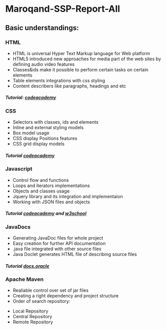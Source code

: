 # Maroqand-SSP-Report-All
## Basic understandings:
### HTML
  * HTML is universal Hyper Text Markup language for Web platform
  * HTML5 introduced new approaches for media part of the web sites by defining  audio video features
  * Classes&ids make it possible to perform certain tasks on certain elements
  * Table elements integrations with css styling
  * Content describers like paragraphs, headings and etc
   ##### Tutorial: [codeacademy](https://www.codecademy.com/learn/learn-html) 
  
 ### CSS
  * Selectors with classes, ids and elements
  * Inline and external styling models
  * Box model usage
  * CSS display Positions features
  * CSS grid display models
   ##### Tutorial [codeacademy](https://www.codecademy.com/learn/learn-css)
  
 ### Javascript 
  * Control flow and functions
  * Loops and iterators implementations
  * Objects and classes usage
  * Jquery library and its integration and implementaion
  * Working with JSON files and objects
   ##### Tutorial [codeacademy](https://www.codecademy.com/learn/introduction-to-javascript) and [w3school](https://www.w3schools.com/js/default.asp)
   
### JavaDocs
  * Generating JavaDoc files for whole project
  * Easy creation for further API documentation
  * .java file integrated with other source files
  * Java Doclet generates HTML file of describing source files
   ##### Tutorial [docs.oracle](https://docs.oracle.com/javase/6/docs/technotes/tools/solaris/javadoc.html#documentationcomments)

### Apache Maven
  * Realiable control over set of jar files
  * Creating a right dependency and project structure
  * Order of search repository:
   + Local Repository
   + Central Repository
   + Remote Repository
   
  

  
